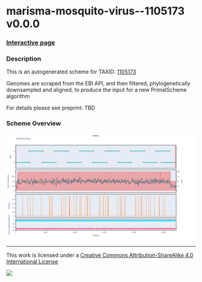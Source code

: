 # marisma-mosquito-virus--1105173 v0.0.0

### [Interactive page](https://chrisgkent.github.io/schemes/marisma-mosquito-virus--1105173-1000-v0.0.0)

### Description

This is an autogenerated scheme for TAXID: [1105173](https://www.ncbi.nlm.nih.gov/Taxonomy/Browser/wwwtax.cgi?mode=Info&id=1105173&lvl=3&lin=f&keep=1&srchmode=1&unlock)

Genomes are scraped from the EBI API, and then filtered, phylogenetically downsampled and aligned, to produce the input for a new PrimalScheme algorithm

For details please see preprint: TBD

### Scheme Overview

![Alt text](work/1105173_final.png '1105173_final.png')

------------------------------------------------------------------------

This work is licensed under a [Creative Commons Attribution-ShareAlike 4.0 International License](http://creativecommons.org/licenses/by-sa/4.0/) 

![](https://i.creativecommons.org/l/by-sa/4.0/88x31.png)